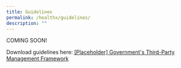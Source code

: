 ```yaml
---
title: Guidelines
permalink: /healthx/guidelines/
description: ""
---
```

COMING SOON!

Download guidelines here: [[Placeholder] Government's Third-Party Management Framework](/files/key-policies-third-party-framework.pdf)